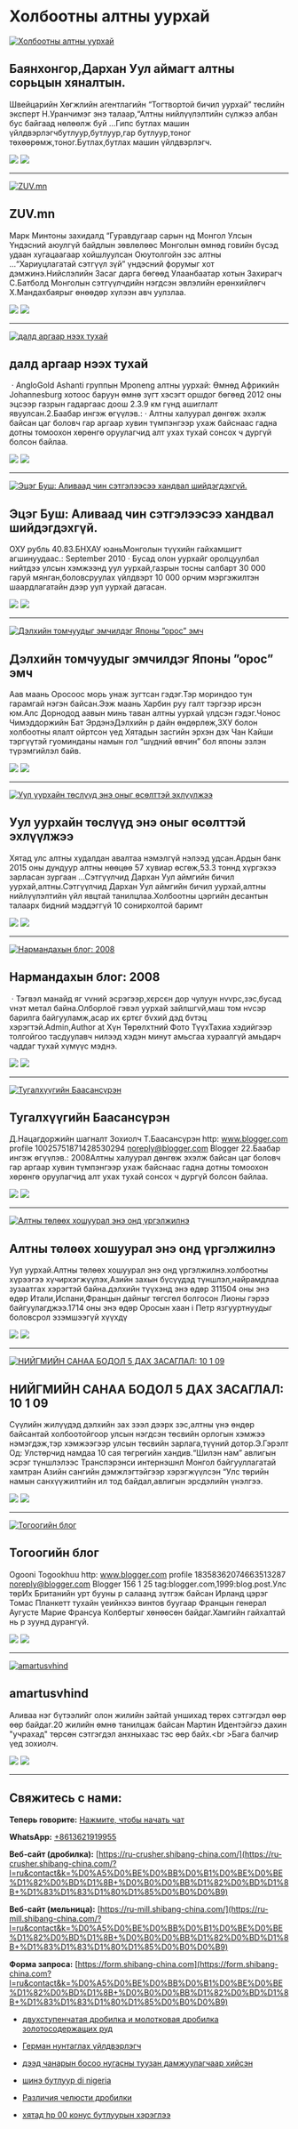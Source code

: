 # Холбоотны алтны уурхай

<a href="https://swt.shibang-china.com/?l=ru&img&k=%D0%A5%D0%BE%D0%BB%D0%B1%D0%BE%D0%BE%D1%82%D0%BD%D1%8B+%D0%B0%D0%BB%D1%82%D0%BD%D1%8B+%D1%83%D1%83%D1%80%D1%85%D0%B0%D0%B9" target="_blank">![Холбоотны алтны уурхай](http://static.shibang-china.com/all-800x300/816.jpg)</a>

## Баянхонгор,Дархан Уул аймагт алтны сорьцын хяналтын.
Швейцарийн Хөгжлийн агентлагийн “Тогтвортой бичил уурхай” төслийн эксперт Н.Уранчимэг энэ талаар,“Алтны нийлүүлэлтийн сүлжээ албан бус байгаад нөлөөлж буй …Гипс бутлах машин үйлдвэрлэгчбутлуур,бутлуур,гар бутлуур,тоног төхөөрөмж,тоног.Бутлах,бутлах машин үйлдвэрлэгч.


<a href="https://whatsapp.shibangsoft.com/WhatsApp.php" target="_blank" title="WhatsApp">![](http://static.shibang-china.com/icon/whatsapp.png)</a> <a href="https://swt.shibang-china.com/?l=ru&icon&k=%D0%A5%D0%BE%D0%BB%D0%B1%D0%BE%D0%BE%D1%82%D0%BD%D1%8B+%D0%B0%D0%BB%D1%82%D0%BD%D1%8B+%D1%83%D1%83%D1%80%D1%85%D0%B0%D0%B9" target="_blank">![](http://static.shibang-china.com/icon/chat-ru.png)</a>

---

<a href="https://swt.shibang-china.com/?l=ru&img&k=%D0%A5%D0%BE%D0%BB%D0%B1%D0%BE%D0%BE%D1%82%D0%BD%D1%8B+%D0%B0%D0%BB%D1%82%D0%BD%D1%8B+%D1%83%D1%83%D1%80%D1%85%D0%B0%D0%B9" target="_blank">![ZUV.mn](http://static.shibang-china.com/all-800x300/462.jpg)</a>

## ZUV.mn
Марк Минтоны захидалд “Гуравдугаар сарын нд Монгол Улсын Үндэсний аюулгүй байдлын зөвлөлөөс Монголын өмнөд говийн бүсэд удаан хугацаагаар хойшлуулсан Оюутолгойн зэс алтны …“Хариуцлагатай сэтгүүл зүй” үндэсний форумыг хот дэмжинэ.Нийслэлийн Засаг дарга бөгөөд Улаанбаатар хотын Захирагч С.Батболд Монголын сэтгүүлчдийн нэгдсэн эвлэлийн ерөнхийлөгч Х.Мандахбаярыг өнөөдөр хүлээн авч уулзлаа.


<a href="https://whatsapp.shibangsoft.com/WhatsApp.php" target="_blank" title="WhatsApp">![](http://static.shibang-china.com/icon/whatsapp.png)</a> <a href="https://swt.shibang-china.com/?l=ru&icon&k=%D0%A5%D0%BE%D0%BB%D0%B1%D0%BE%D0%BE%D1%82%D0%BD%D1%8B+%D0%B0%D0%BB%D1%82%D0%BD%D1%8B+%D1%83%D1%83%D1%80%D1%85%D0%B0%D0%B9" target="_blank">![](http://static.shibang-china.com/icon/chat-ru.png)</a>

---

<a href="https://swt.shibang-china.com/?l=ru&img&k=%D0%A5%D0%BE%D0%BB%D0%B1%D0%BE%D0%BE%D1%82%D0%BD%D1%8B+%D0%B0%D0%BB%D1%82%D0%BD%D1%8B+%D1%83%D1%83%D1%80%D1%85%D0%B0%D0%B9" target="_blank">![далд аргаар нээх тухай](http://static.shibang-china.com/all-800x300/601.jpg)</a>

## далд аргаар нээх тухай
&nbsp;&#0183;&#32;AngloGold Ashanti группын Mponeng алтны уурхай: Өмнөд Африкийн Johannesburg хотоос баруун өмнө зүгт хэсэгт оршдог бөгөөд 2012 оны эцсээр газрын гадаргаас доош 2.3.9 км гүнд ашиглалт явуулсан.2.Баабар ингэж өгүүлэв.:&nbsp;&#0183;&#32;Алтны халуурал дөнгөж эхэлж байсан цаг боловч гар аргаар хувин түмпэнгээр ухаж байснаас гадна дотны томоохон хөрөнгө оруулагчид алт ухах тухай сонсох ч дургүй болсон байлаа.


<a href="https://whatsapp.shibangsoft.com/WhatsApp.php" target="_blank" title="WhatsApp">![](http://static.shibang-china.com/icon/whatsapp.png)</a> <a href="https://swt.shibang-china.com/?l=ru&icon&k=%D0%A5%D0%BE%D0%BB%D0%B1%D0%BE%D0%BE%D1%82%D0%BD%D1%8B+%D0%B0%D0%BB%D1%82%D0%BD%D1%8B+%D1%83%D1%83%D1%80%D1%85%D0%B0%D0%B9" target="_blank">![](http://static.shibang-china.com/icon/chat-ru.png)</a>

---

<a href="https://swt.shibang-china.com/?l=ru&img&k=%D0%A5%D0%BE%D0%BB%D0%B1%D0%BE%D0%BE%D1%82%D0%BD%D1%8B+%D0%B0%D0%BB%D1%82%D0%BD%D1%8B+%D1%83%D1%83%D1%80%D1%85%D0%B0%D0%B9" target="_blank">![Эцэг Буш: Аливаад чин сэтгэлээсээ хандвал шийдэгдэхгүй.](http://static.shibang-china.com/all-800x300/1239.jpg)</a>

## Эцэг Буш: Аливаад чин сэтгэлээсээ хандвал шийдэгдэхгүй.
ОХУ рубль 40.83.БНХАУ юаньМонголын түүхийн гайхамшигт агшинуудаас.: September 2010&nbsp;&#0183;&#32;Бусад олон уурхайг оролцуулбал нийтдээ улсын хэмжээнд уул уурхай,газрын тосны салбарт 30 000 гаруй мянган,боловсруулах үйлдвэрт 10 000 орчим мэргэжилтэн шаардлагатайн дээр уул уурхай дагасан.


<a href="https://whatsapp.shibangsoft.com/WhatsApp.php" target="_blank" title="WhatsApp">![](http://static.shibang-china.com/icon/whatsapp.png)</a> <a href="https://swt.shibang-china.com/?l=ru&icon&k=%D0%A5%D0%BE%D0%BB%D0%B1%D0%BE%D0%BE%D1%82%D0%BD%D1%8B+%D0%B0%D0%BB%D1%82%D0%BD%D1%8B+%D1%83%D1%83%D1%80%D1%85%D0%B0%D0%B9" target="_blank">![](http://static.shibang-china.com/icon/chat-ru.png)</a>

---

<a href="https://swt.shibang-china.com/?l=ru&img&k=%D0%A5%D0%BE%D0%BB%D0%B1%D0%BE%D0%BE%D1%82%D0%BD%D1%8B+%D0%B0%D0%BB%D1%82%D0%BD%D1%8B+%D1%83%D1%83%D1%80%D1%85%D0%B0%D0%B9" target="_blank">![Дэлхийн томчуудыг эмчилдэг Японы ”орос” эмч](http://static.shibang-china.com/all-800x300/1192.jpg)</a>

## Дэлхийн томчуудыг эмчилдэг Японы ”орос” эмч
Аав маань Оросоос морь унаж зугтсан гэдэг.Тэр мориндоо тун гарамгай нэгэн байсан.Ээж маань Харбин руу галт тэргээр ирсэн юм.Алс Дорнодод аавын минь таван алтны уурхай үлдсэн гэдэг.Чонос Чимэддоржийн Бат ЭрдэнэДэлхийн р дайн өндөрлөж,ЗХУ болон холбоотны ялалт ойртсон үед Хятадын засгийн эрхэн дэх Чан Кайши тэргүүтэй гуоминданы намын гол “шүдний өвчин” бол японы эзлэн түрэмгийлэл байв.


<a href="https://whatsapp.shibangsoft.com/WhatsApp.php" target="_blank" title="WhatsApp">![](http://static.shibang-china.com/icon/whatsapp.png)</a> <a href="https://swt.shibang-china.com/?l=ru&icon&k=%D0%A5%D0%BE%D0%BB%D0%B1%D0%BE%D0%BE%D1%82%D0%BD%D1%8B+%D0%B0%D0%BB%D1%82%D0%BD%D1%8B+%D1%83%D1%83%D1%80%D1%85%D0%B0%D0%B9" target="_blank">![](http://static.shibang-china.com/icon/chat-ru.png)</a>

---

<a href="https://swt.shibang-china.com/?l=ru&img&k=%D0%A5%D0%BE%D0%BB%D0%B1%D0%BE%D0%BE%D1%82%D0%BD%D1%8B+%D0%B0%D0%BB%D1%82%D0%BD%D1%8B+%D1%83%D1%83%D1%80%D1%85%D0%B0%D0%B9" target="_blank">![Уул уурхайн төслүүд энэ оныг өсөлттэй эхлүүлжээ](http://static.shibang-china.com/all-800x300/304.jpg)</a>

## Уул уурхайн төслүүд энэ оныг өсөлттэй эхлүүлжээ
Хятад улс алтны худалдан авалтаа нэмэлгүй нэлээд удсан.Ардын банк 2015 оны дундуур алтны нөөцөө 57 хувиар өсгөж,53.3 тоннд хүргэхээ зарласан зургаан …Сэтгүүлчид Дархан Уул аймгийн бичил уурхай,алтны.Сэтгүүлчид Дархан Уул аймгийн бичил уурхай,алтны нийлүүлэлтийн үйл явцтай танилцлаа.Холбоотны цэргийн десантын талаарх бидний мэддэггүй 10 сонирхолтой баримт


<a href="https://whatsapp.shibangsoft.com/WhatsApp.php" target="_blank" title="WhatsApp">![](http://static.shibang-china.com/icon/whatsapp.png)</a> <a href="https://swt.shibang-china.com/?l=ru&icon&k=%D0%A5%D0%BE%D0%BB%D0%B1%D0%BE%D0%BE%D1%82%D0%BD%D1%8B+%D0%B0%D0%BB%D1%82%D0%BD%D1%8B+%D1%83%D1%83%D1%80%D1%85%D0%B0%D0%B9" target="_blank">![](http://static.shibang-china.com/icon/chat-ru.png)</a>

---

<a href="https://swt.shibang-china.com/?l=ru&img&k=%D0%A5%D0%BE%D0%BB%D0%B1%D0%BE%D0%BE%D1%82%D0%BD%D1%8B+%D0%B0%D0%BB%D1%82%D0%BD%D1%8B+%D1%83%D1%83%D1%80%D1%85%D0%B0%D0%B9" target="_blank">![Нармандахын блог: 2008](http://static.shibang-china.com/all-800x300/1306.jpg)</a>

## Нармандахын блог: 2008
&nbsp;&#0183;&#32;Тэгвэл манайд яг vvний эсрэгээр,хєрсєн дор чулуун нvvрс,зэс,бусад vнэт метал байна.Олборлоё гэвэл уурхай зайлшгvй,маш том нvсэр барилга байгууламж,асар их єртєг бvхий дэд бvтэц хэрэгтэй.Admin,Author at Хүн Төрөлхтний Фото ТүүхТахиа хэдийгээр толгойгоо тасдуулавч нилээд хэдэн минут амьсгаа хураалгүй амьдарч чаддаг тухай хүмүүс мэднэ.


<a href="https://whatsapp.shibangsoft.com/WhatsApp.php" target="_blank" title="WhatsApp">![](http://static.shibang-china.com/icon/whatsapp.png)</a> <a href="https://swt.shibang-china.com/?l=ru&icon&k=%D0%A5%D0%BE%D0%BB%D0%B1%D0%BE%D0%BE%D1%82%D0%BD%D1%8B+%D0%B0%D0%BB%D1%82%D0%BD%D1%8B+%D1%83%D1%83%D1%80%D1%85%D0%B0%D0%B9" target="_blank">![](http://static.shibang-china.com/icon/chat-ru.png)</a>

---

<a href="https://swt.shibang-china.com/?l=ru&img&k=%D0%A5%D0%BE%D0%BB%D0%B1%D0%BE%D0%BE%D1%82%D0%BD%D1%8B+%D0%B0%D0%BB%D1%82%D0%BD%D1%8B+%D1%83%D1%83%D1%80%D1%85%D0%B0%D0%B9" target="_blank">![Тугалхүүгийн Баасансүрэн](http://static.shibang-china.com/all-800x300/469.jpg)</a>

## Тугалхүүгийн Баасансүрэн
Д.Нацагдоржийн шагналт Зохиолч Т.Баасансүрэн http: www.blogger.com profile 10025751871428530294 noreply@blogger.com Blogger 22.Баабар ингэж өгүүлэв.: 2008Алтны халуурал дөнгөж эхэлж байсан цаг боловч гар аргаар хувин түмпэнгээр ухаж байснаас гадна дотны томоохон хөрөнгө оруулагчид алт ухах тухай сонсох ч дургүй болсон байлаа.


<a href="https://whatsapp.shibangsoft.com/WhatsApp.php" target="_blank" title="WhatsApp">![](http://static.shibang-china.com/icon/whatsapp.png)</a> <a href="https://swt.shibang-china.com/?l=ru&icon&k=%D0%A5%D0%BE%D0%BB%D0%B1%D0%BE%D0%BE%D1%82%D0%BD%D1%8B+%D0%B0%D0%BB%D1%82%D0%BD%D1%8B+%D1%83%D1%83%D1%80%D1%85%D0%B0%D0%B9" target="_blank">![](http://static.shibang-china.com/icon/chat-ru.png)</a>

---

<a href="https://swt.shibang-china.com/?l=ru&img&k=%D0%A5%D0%BE%D0%BB%D0%B1%D0%BE%D0%BE%D1%82%D0%BD%D1%8B+%D0%B0%D0%BB%D1%82%D0%BD%D1%8B+%D1%83%D1%83%D1%80%D1%85%D0%B0%D0%B9" target="_blank">![Алтны төлөөх хошуурал энэ онд үргэлжилнэ](http://static.shibang-china.com/all-800x300/698.jpg)</a>

## Алтны төлөөх хошуурал энэ онд үргэлжилнэ
Уул уурхай.Алтны төлөөх хошуурал энэ онд үргэлжилнэ.холбоотны хүрээгээ хүчирхэгжүүлэх,Азийн захын бүсүүдэд түншлэл,найрамдлаа зузаатгах хэрэгтэй байна.дэлхийн түүхэнд энэ өдөр 311504 оны энэ өдөр Итали,Испани,Францын дайныг төгсгөл болгосон Лионы гэрээ байгуулагджээ.1714 оны энэ өдөр Оросын хаан i Петр язгууртнуудыг боловсрол эзэмшээгүй хүүхдү


<a href="https://whatsapp.shibangsoft.com/WhatsApp.php" target="_blank" title="WhatsApp">![](http://static.shibang-china.com/icon/whatsapp.png)</a> <a href="https://swt.shibang-china.com/?l=ru&icon&k=%D0%A5%D0%BE%D0%BB%D0%B1%D0%BE%D0%BE%D1%82%D0%BD%D1%8B+%D0%B0%D0%BB%D1%82%D0%BD%D1%8B+%D1%83%D1%83%D1%80%D1%85%D0%B0%D0%B9" target="_blank">![](http://static.shibang-china.com/icon/chat-ru.png)</a>

---

<a href="https://swt.shibang-china.com/?l=ru&img&k=%D0%A5%D0%BE%D0%BB%D0%B1%D0%BE%D0%BE%D1%82%D0%BD%D1%8B+%D0%B0%D0%BB%D1%82%D0%BD%D1%8B+%D1%83%D1%83%D1%80%D1%85%D0%B0%D0%B9" target="_blank">![НИЙГМИЙН САНАА БОДОЛ 5 ДАХ ЗАСАГЛАЛ: 10 1 09](http://static.shibang-china.com/all-800x300/441.jpg)</a>

## НИЙГМИЙН САНАА БОДОЛ 5 ДАХ ЗАСАГЛАЛ: 10 1 09
Сүүлийн жилүүдэд дэлхийн зах зээл дээрх зэс,алтны үнэ өндөр байсантай холбоотойгоор улсын нэгдсэн төсвийн орлогын хэмжээ нэмэгдэж,тэр хэмжээгээр улсын төсвийн зарлага,түүний дотор.Э.Гэрэлт Од: Улстөрчид намдаа 10 сая төгрөгийн хандив.“Шилэн нам” авлигын эсрэг түншлэлээс Транспэрэнси интернэшнл Монгол байгууллагатай хамтран Азийн сангийн дэмжлэгтэйгээр хэрэгжүүлсэн “Улс төрийн намын санхүүжилтийн ил тод байдал,авлигын эрсдэлийн үнэлгээ.


<a href="https://whatsapp.shibangsoft.com/WhatsApp.php" target="_blank" title="WhatsApp">![](http://static.shibang-china.com/icon/whatsapp.png)</a> <a href="https://swt.shibang-china.com/?l=ru&icon&k=%D0%A5%D0%BE%D0%BB%D0%B1%D0%BE%D0%BE%D1%82%D0%BD%D1%8B+%D0%B0%D0%BB%D1%82%D0%BD%D1%8B+%D1%83%D1%83%D1%80%D1%85%D0%B0%D0%B9" target="_blank">![](http://static.shibang-china.com/icon/chat-ru.png)</a>

---

<a href="https://swt.shibang-china.com/?l=ru&img&k=%D0%A5%D0%BE%D0%BB%D0%B1%D0%BE%D0%BE%D1%82%D0%BD%D1%8B+%D0%B0%D0%BB%D1%82%D0%BD%D1%8B+%D1%83%D1%83%D1%80%D1%85%D0%B0%D0%B9" target="_blank">![Тогоогийн блог](http://static.shibang-china.com/all-800x300/1218.jpg)</a>

## Тогоогийн блог
Ogooni Togookhuu http: www.blogger.com profile 18358362074663513287 noreply@blogger.com Blogger 156 1 25 tag:blogger.com,1999:blog.post.Улс төрИх Британийн урт бууны р салаанд зүтгэж байсан Ирланд цэрэг Томас Планкетт тухайн үеийнхээ винтов буугаар Францын генерал Аугусте Марие Франсуа Колбертыг хөнөөсөн байдаг.Хамгийн гайхалтай нь р зуунд дурангүй.


<a href="https://whatsapp.shibangsoft.com/WhatsApp.php" target="_blank" title="WhatsApp">![](http://static.shibang-china.com/icon/whatsapp.png)</a> <a href="https://swt.shibang-china.com/?l=ru&icon&k=%D0%A5%D0%BE%D0%BB%D0%B1%D0%BE%D0%BE%D1%82%D0%BD%D1%8B+%D0%B0%D0%BB%D1%82%D0%BD%D1%8B+%D1%83%D1%83%D1%80%D1%85%D0%B0%D0%B9" target="_blank">![](http://static.shibang-china.com/icon/chat-ru.png)</a>

---

<a href="https://swt.shibang-china.com/?l=ru&img&k=%D0%A5%D0%BE%D0%BB%D0%B1%D0%BE%D0%BE%D1%82%D0%BD%D1%8B+%D0%B0%D0%BB%D1%82%D0%BD%D1%8B+%D1%83%D1%83%D1%80%D1%85%D0%B0%D0%B9" target="_blank">![amartusvhind](http://static.shibang-china.com/all-800x300/1512.jpg)</a>

## amartusvhind
Аливаа нэг бүтээлийг олон жилийн зайтай уншихад төрөх сэтгэгдэл өөр өөр байдаг.20 жилийн өмнө танилцаж байсан Мартин Идентэйгээ дахин &quot;учрахад&quot; төрсөн сэтгэгдэл анхныхаас тэс өөр байх.&lt;br &gt;Бага балчир үед зохиолч.

<a href="https://whatsapp.shibangsoft.com/WhatsApp.php" target="_blank" title="WhatsApp">![](http://static.shibang-china.com/icon/whatsapp.png)</a> <a href="https://swt.shibang-china.com/?l=ru&icon&k=%D0%A5%D0%BE%D0%BB%D0%B1%D0%BE%D0%BE%D1%82%D0%BD%D1%8B+%D0%B0%D0%BB%D1%82%D0%BD%D1%8B+%D1%83%D1%83%D1%80%D1%85%D0%B0%D0%B9" target="_blank">![](http://static.shibang-china.com/icon/chat-ru.png)</a>

---
## Свяжитесь с нами:

**Теперь говорите:** [Нажмите, чтобы начать чат](https://swt.shibang-china.com?l=ru&contact&k=%D0%A5%D0%BE%D0%BB%D0%B1%D0%BE%D0%BE%D1%82%D0%BD%D1%8B+%D0%B0%D0%BB%D1%82%D0%BD%D1%8B+%D1%83%D1%83%D1%80%D1%85%D0%B0%D0%B9)

**WhatsApp:**  [+8613621919955](https://whatsapp.shibangsoft.com/WhatsApp.php)

**Веб-сайт (дробилка):** [https://ru-crusher.shibang-china.com/](https://ru-crusher.shibang-china.com/?l=ru&contact&k=%D0%A5%D0%BE%D0%BB%D0%B1%D0%BE%D0%BE%D1%82%D0%BD%D1%8B+%D0%B0%D0%BB%D1%82%D0%BD%D1%8B+%D1%83%D1%83%D1%80%D1%85%D0%B0%D0%B9)

**Веб-сайт (мельница):** [https://ru-mill.shibang-china.com/](https://ru-mill.shibang-china.com/?l=ru&contact&k=%D0%A5%D0%BE%D0%BB%D0%B1%D0%BE%D0%BE%D1%82%D0%BD%D1%8B+%D0%B0%D0%BB%D1%82%D0%BD%D1%8B+%D1%83%D1%83%D1%80%D1%85%D0%B0%D0%B9)

**Форма запроса:** [https://form.shibang-china.com](https://form.shibang-china.com?l=ru&contact&k=%D0%A5%D0%BE%D0%BB%D0%B1%D0%BE%D0%BE%D1%82%D0%BD%D1%8B+%D0%B0%D0%BB%D1%82%D0%BD%D1%8B+%D1%83%D1%83%D1%80%D1%85%D0%B0%D0%B9)

* [двухступенчатая дробилка и молотковая дробилка золотосодержащих руд](../126/%D0%B4%D0%B2%D1%83%D1%85%D1%81%D1%82%D1%83%D0%BF%D0%B5%D0%BD%D1%87%D0%B0%D1%82%D0%B0%D1%8F%20%D0%B4%D1%80%D0%BE%D0%B1%D0%B8%D0%BB%D0%BA%D0%B0%20%D0%B8%20%D0%BC%D0%BE%D0%BB%D0%BE%D1%82%D0%BA%D0%BE%D0%B2%D0%B0%D1%8F%20%D0%B4%D1%80%D0%BE%D0%B1%D0%B8%D0%BB%D0%BA%D0%B0%20%D0%B7%D0%BE%D0%BB%D0%BE%D1%82%D0%BE%D1%81%D0%BE%D0%B4%D0%B5%D1%80%D0%B6%D0%B0%D1%89%D0%B8%D1%85%20%D1%80%D1%83%D0%B4.md)

* [Герман нунтаглах үйлдвэрлэгч](../126/%D0%93%D0%B5%D1%80%D0%BC%D0%B0%D0%BD%20%D0%BD%D1%83%D0%BD%D1%82%D0%B0%D0%B3%D0%BB%D0%B0%D1%85%20%D2%AF%D0%B9%D0%BB%D0%B4%D0%B2%D1%8D%D1%80%D0%BB%D1%8D%D0%B3%D1%87.md)

* [дээд чанарын босоо нугасны туузан дамжуулагчаар хийсэн](../127/%D0%B4%D1%8D%D1%8D%D0%B4%20%D1%87%D0%B0%D0%BD%D0%B0%D1%80%D1%8B%D0%BD%20%D0%B1%D0%BE%D1%81%D0%BE%D0%BE%20%D0%BD%D1%83%D0%B3%D0%B0%D1%81%D0%BD%D1%8B%20%D1%82%D1%83%D1%83%D0%B7%D0%B0%D0%BD%20%D0%B4%D0%B0%D0%BC%D0%B6%D1%83%D1%83%D0%BB%D0%B0%D0%B3%D1%87%D0%B0%D0%B0%D1%80%20%D1%85%D0%B8%D0%B9%D1%81%D1%8D%D0%BD.md)

* [шинэ бутлуур di nigeria](../128/%D1%88%D0%B8%D0%BD%D1%8D%20%D0%B1%D1%83%D1%82%D0%BB%D1%83%D1%83%D1%80%20di%20nigeria.md)

* [Различия челюсти дробилки](../126/%D0%A0%D0%B0%D0%B7%D0%BB%D0%B8%D1%87%D0%B8%D1%8F%20%D1%87%D0%B5%D0%BB%D1%8E%D1%81%D1%82%D0%B8%20%D0%B4%D1%80%D0%BE%D0%B1%D0%B8%D0%BB%D0%BA%D0%B8.md)

* [хятад hp 00 конус бутлуурын хэрэглээ](../128/%D1%85%D1%8F%D1%82%D0%B0%D0%B4%20hp%2000%20%D0%BA%D0%BE%D0%BD%D1%83%D1%81%20%D0%B1%D1%83%D1%82%D0%BB%D1%83%D1%83%D1%80%D1%8B%D0%BD%20%D1%85%D1%8D%D1%80%D1%8D%D0%B3%D0%BB%D1%8D%D1%8D.md)